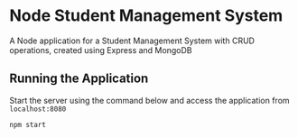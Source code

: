 # Node Student Management System

A Node application for a Student Management System with CRUD operations, created using Express and MongoDB

## Running the Application

Start the server using the command below and access the application from `localhost:8080`

`npm start`